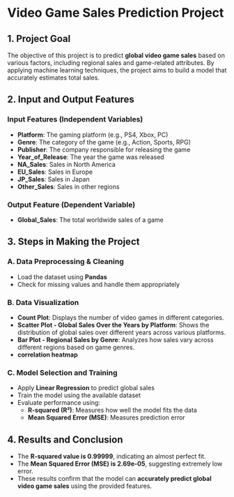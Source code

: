 # **Video Game Sales Prediction Project**

## **1. Project Goal**
The objective of this project is to predict **global video game sales** based on various factors, including regional sales and game-related attributes. By applying machine learning techniques, the project aims to build a model that accurately estimates total sales.

## **2. Input and Output Features**
### **Input Features (Independent Variables)**
- **Platform**: The gaming platform (e.g., PS4, Xbox, PC)  
- **Genre**: The category of the game (e.g., Action, Sports, RPG)  
- **Publisher**: The company responsible for releasing the game  
- **Year_of_Release**: The year the game was released  
- **NA_Sales**: Sales in North America  
- **EU_Sales**: Sales in Europe  
- **JP_Sales**: Sales in Japan  
- **Other_Sales**: Sales in other regions  

### **Output Feature (Dependent Variable)**
- **Global_Sales**: The total worldwide sales of a game  

## **3. Steps in Making the Project**
### **A. Data Preprocessing & Cleaning**
- Load the dataset using **Pandas**  
- Check for missing values and handle them appropriately  

### **B. Data Visualization**
- **Count Plot**: Displays the number of video games in different categories.  
- **Scatter Plot - Global Sales Over the Years by Platform**: Shows the distribution of global sales over different years across various platforms.  
- **Bar Plot - Regional Sales by Genre**: Analyzes how sales vary across different regions based on game genres.  
- **correlation heatmap**
  
### **C. Model Selection and Training**
- Apply **Linear Regression** to predict global sales  
- Train the model using the available dataset  
- Evaluate performance using:  
  - **R-squared (R²)**: Measures how well the model fits the data  
  - **Mean Squared Error (MSE)**: Measures prediction error  

## **4. Results and Conclusion**
- The **R-squared value is 0.99999**, indicating an almost perfect fit.  
- The **Mean Squared Error (MSE) is 2.69e-05**, suggesting extremely low error.  
- These results confirm that the model can **accurately predict global video game sales** using the provided features.  

